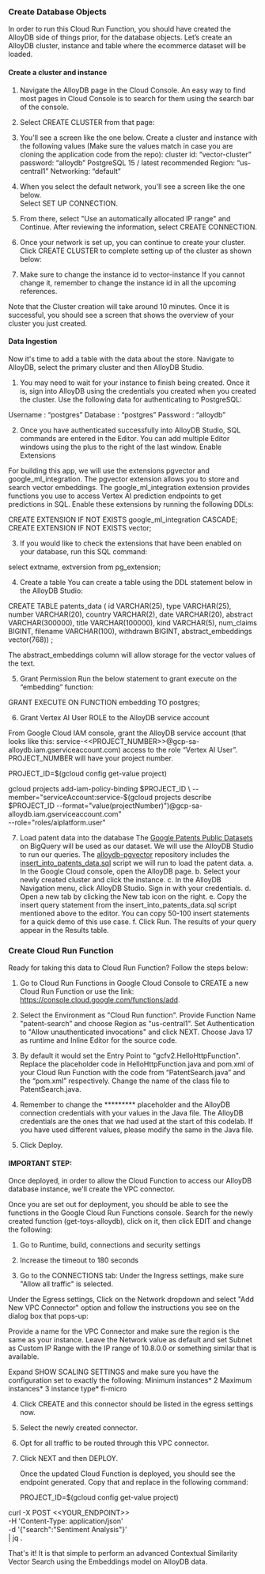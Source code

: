 ### Create Database Objects

In order to run this Cloud Run Function, you should have created the AlloyDB side of things prior, for the database objects. 
Let’s create an AlloyDB cluster, instance and table where the ecommerce dataset will be loaded. 

#### Create a cluster and instance
1. Navigate the AlloyDB page in the Cloud Console.  An easy way to find most pages in Cloud Console is to search for them using the search bar of the console.

2. Select CREATE CLUSTER from that page:

3. You'll see a screen like the one below.  Create a cluster and instance with the following values (Make sure the values match in case you are cloning the application code from the repo):
cluster id: “vector-cluster”
password:  “alloydb”
PostgreSQL 15 / latest recommended
Region: “us-central1”
Networking: “default”

4. When you select the default network, you'll see a screen like the one below.  
Select SET UP CONNECTION.  

5. From there, select "Use an automatically allocated IP range" and Continue.  After reviewing the information, select CREATE CONNECTION. 

6. Once your network is set up, you can continue to create your cluster. Click CREATE CLUSTER to complete setting up of the cluster as shown below:
 
7. Make sure to change the instance id to vector-instance
If you cannot change it, remember to change the instance id in all the upcoming references.

Note that the Cluster creation will take around 10 minutes. Once it is successful, you should see a screen that shows the overview of your cluster you just created.

#### Data Ingestion
Now it's time to add a table with the data about the store.  Navigate to AlloyDB, select the primary cluster and then AlloyDB Studio.
1. You may need to wait for your instance to finish being created.  Once it is, sign into AlloyDB using the credentials you created when you created the cluster.  Use the following data for authenticating to PostgreSQL:

Username : “postgres”
Database : “postgres”
Password : “alloydb”

2. Once you have authenticated successfully into AlloyDB Studio, SQL commands are entered in the Editor.  You can add multiple Editor windows using the plus to the right of the last window.
Enable Extensions

For building this app, we will use the extensions pgvector and google_ml_integration. The pgvector extension allows you to store and search vector embeddings. The google_ml_integration extension provides functions you use to access Vertex AI prediction endpoints to get predictions in SQL. Enable these extensions by running the following DDLs:

CREATE EXTENSION IF NOT EXISTS google_ml_integration CASCADE;
CREATE EXTENSION IF NOT EXISTS vector;


3. If you would like to check the extensions that have been enabled on your database, run this SQL command:

select extname, extversion from pg_extension;


4. Create a table 
You can create a table using the DDL statement below in the AlloyDB Studio: 

CREATE TABLE patents_data ( id VARCHAR(25), type VARCHAR(25), number VARCHAR(20), country VARCHAR(2), date VARCHAR(20), abstract VARCHAR(300000), title VARCHAR(100000), kind VARCHAR(5), num_claims BIGINT, filename VARCHAR(100), withdrawn BIGINT, abstract_embeddings vector(768)) ;

The abstract_embeddings column will allow storage for the vector values of the text.

5. Grant Permission
Run the below statement to grant execute on the “embedding” function:

GRANT EXECUTE ON FUNCTION embedding TO postgres;

6. Grant Vertex AI User ROLE to the AlloyDB service account
   
From Google Cloud IAM console, grant the AlloyDB service account (that looks like this: service-<<PROJECT_NUMBER>>@gcp-sa-alloydb.iam.gserviceaccount.com) access to the role “Vertex AI User”. PROJECT_NUMBER will have your project number.

PROJECT_ID=$(gcloud config get-value project)

gcloud projects add-iam-policy-binding $PROJECT_ID \
  --member="serviceAccount:service-$(gcloud projects describe $PROJECT_ID --format="value(projectNumber)")@gcp-sa-alloydb.iam.gserviceaccount.com" \
--role="roles/aiplatform.user"

7. Load patent data into the database
The [Google Patents Public Datasets]([url](https://console.cloud.google.com/launcher/browse?q=google%20patents%20public%20datasets&filter=solution-type:dataset&_ga=2.179551075.-653757248.1714456172)) on BigQuery will be used as our dataset. We will use the AlloyDB Studio to run our queries. The [alloydb-pgvector]([url](https://github.com/AbiramiSukumaran/alloydb-pgvector)) repository includes the
[insert_into_patents_data.sql]([url](https://github.com/AbiramiSukumaran/alloydb-pgvector/blob/main/insert_scripts.sql)) script we will run to load the patent data.
a. In the Google Cloud console, open the AlloyDB page.
b. Select your newly created cluster and click the instance.
c. In the AlloyDB Navigation menu, click AlloyDB Studio. Sign in with your credentials.
d. Open a new tab by clicking the New tab icon on the right.
e. Copy the insert query statement from the insert_into_patents_data.sql script mentioned above to the editor. You can copy 50-100 insert statements for a quick demo of this use case.
f. Click Run. The results of your query appear in the Results table.

### Create Cloud Run Function

Ready for taking this data to Cloud Run Function? Follow the steps below:

1. Go to Cloud Run Functions in Google Cloud Console to CREATE a new Cloud Run Function or use the link: https://console.cloud.google.com/functions/add.

2. Select the Environment as "Cloud Run function". Provide Function Name "patent-search”  and choose Region as "us-central1". Set Authentication to "Allow unauthenticated invocations" and click NEXT. Choose Java 17 as runtime and Inline Editor for the source code.

3. By default it would set the Entry Point to "gcfv2.HelloHttpFunction". Replace the placeholder code in HelloHttpFunction.java and pom.xml of your Cloud Run Function with the code from “PatentSearch.java” and the “pom.xml” respectively. Change the name of the class file to PatentSearch.java.

4. Remember to change the ********* placeholder and the AlloyDB connection credentials with your values in the Java file. The AlloyDB credentials are the ones that we had used at the start of this codelab. If you have used different values, please modify the same in the Java file.

5. Click Deploy.

#### IMPORTANT STEP:

Once deployed, in order to allow the Cloud Function to access our AlloyDB database instance, we'll create the VPC connector.

Once you are set out for deployment, you should be able to see the functions in the Google Cloud Run Functions console. Search for the newly created function (get-toys-alloydb), click on it, then click EDIT and change the following:

1. Go to Runtime, build, connections and security settings

2. Increase the timeout to 180 seconds

3. Go to the CONNECTIONS tab:
Under the Ingress settings, make sure "Allow all traffic" is selected.

Under the Egress settings, Click on the Network dropdown and select "Add New VPC Connector" option and follow the instructions you see on the dialog box that pops-up:

Provide a name for the VPC Connector and make sure the region is the same as your instance. Leave the Network value as default and set Subnet as Custom IP Range with the IP range of 10.8.0.0 or something similar that is available.

Expand SHOW SCALING SETTINGS and make sure you have the configuration set to exactly the following:
Minimum instances* 2
Maximum instances* 3
instance type* fi-micro

4. Click CREATE and this connector should be listed in the egress settings now.
   
6. Select the newly created connector.
   
8. Opt for all traffic to be routed through this VPC connector.
   
10. Click NEXT and then DEPLOY.

    Once the updated Cloud Function is deployed, you should see the endpoint generated. Copy that and replace in the following command:

    PROJECT_ID=$(gcloud config get-value project)

curl -X POST <<YOUR_ENDPOINT>> \
  -H 'Content-Type: application/json' \
  -d '{"search":"Sentiment Analysis"}' \
  | jq .

That's it! It is that simple to perform an advanced Contextual Similarity Vector Search using the Embeddings model on AlloyDB data.



